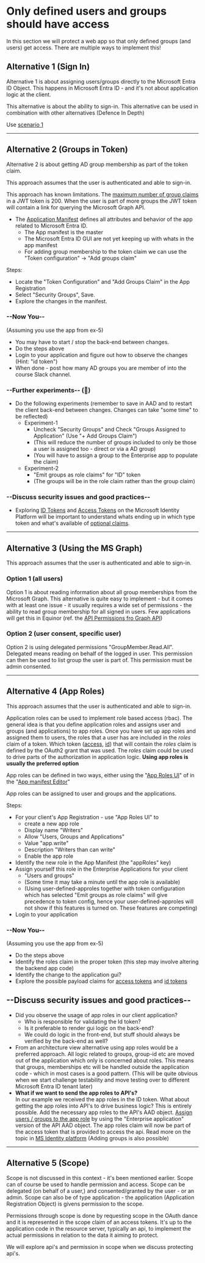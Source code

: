 <!-- markdownlint-disable MD034 MD024 -->

# Only defined users and groups should have access

In this section we will protect a web app so that only defined groups (and users) get access. There are multiple ways to implement this!

## Alternative 1 (Sign In)

Alternative 1 is about assigning users/groups directly to the Microsoft Entra ID Object. This happens in Microsoft Entra ID - and it's not about application logic at the client.

This alternative is about the ability to sign-in. This alternative can be used in combination with other alternatives (Defence In Depth)

Use [scenario 1](scenario_1.md)

----

## Alternative 2 (Groups in Token)

Alternative 2 is about getting AD group membership as part of the token claim.

This approach assumes that the user is authenticated and able to sign-in.

This approach has known limitations. The [maximum number of group claims](https://docs.microsoft.com/en-us/azure/active-directory/hybrid/how-to-connect-fed-group-claims#important-caveats-for-this-functionality) in a JWT token is 200. When the user is part of more groups the JWT token will contain a link for querying the Microsoft Graph API.

* The [Application Manifest](https://docs.microsoft.com/en-us/azure/active-directory/develop/reference-app-manifest) defines all attributes and behavior of the app related to Microsoft Entra ID.
  * The App manifest is the master
  * The Microsoft Entra ID GUI are not yet keeping up with whats in the app manifest
  * For adding group membership to the token claim we can use the "Token configuration" -> "Add groups claim"
  
Steps:

* Locate the "Token Configuration" and "Add Groups Claim" in the App Registration
* Select "Security Groups", Save.
* Explore the changes in the manifest.

### --Now You--

(Assuming you use the app from ex-5)

* You may have to start / stop the back-end between changes.
* Do the steps above
* Login to your application and figure out how to observe the changes (Hint: "id token")
* When done - post how many AD groups you are member of into the course Slack channel.

### --Further experiments-- (🥸)

* Do the following experiments (remember to save in AAD and to restart the client back-end between changes. Changes can take "some time" to be reflected)
  * Experiment-1
    * Uncheck "Security Groups" and Check "Groups Assigned to Application" (Use "+ Add Groups Claim")
    * (This will reduce the number of groups included to only be those a user is assigned too - direct or via a AD group)
    * (You will have to assign a group to the Enterprise app to populate the claim)
  * Experiment-2
    * "Emit groups as role claims" for "ID" token
    * (The groups will be in the role claim rather than the group claim)

### --Discuss security issues and good practices--

* Exploring [ID Tokens](https://docs.microsoft.com/en-us/azure/active-directory/develop/id-tokens) and [Access Tokens](https://docs.microsoft.com/en-us/azure/active-directory/develop/access-tokens) on the Microsoft Identity Platform will be important to understand whats ending up in which type token and what's available of [optional claims](https://docs.microsoft.com/en-us/azure/active-directory/develop/active-directory-optional-claims).

----

## Alternative 3 (Using the MS Graph)

This approach assumes that the user is authenticated and able to sign-in.

### Option 1 (all users)

Option 1 is about reading information about all group memberships from the Microsoft Graph. This alternative is quite easy to implement - but it comes with at least one issue - it usually requires a wide set of permissions - the ability to read group membership for all signed in users. Few applications will get this in Equinor (ref. the [API Permissions fro Graph API](https://docs.omnia.equinor.com/governance/iam/App-Admin-Consent/#api-permissions-for-graph-api))

### Option 2 (user consent, specific user)

Option 2 is using delegated permissions "GroupMember.Read.All". Delegated means reading on behalf of the logged in user. This permission can then be used to list group the user is part of. This permission must be admin consented.

----

## Alternative 4 (App Roles)

This approach assumes that the user is authenticated and able to sign-in.

Application roles can be used to implement role based access (rbac). The general idea is that you define application roles and assigns user and groups (and applications) to app roles. Once you have set up app roles and assigned them to users, the roles that a user has are included in the _roles_ claim of a token. Which token ([access](https://docs.microsoft.com/en-us/azure/active-directory/develop/access-tokens#payload-claims), [id](https://docs.microsoft.com/en-us/azure/active-directory/develop/id-tokens#payload-claims)) that will contain the _roles_ claim is defined by the OAuth2 grant that was used. The _roles_ claim could be used to drive parts of the authorization in application logic. **Using app roles is usually the preferred option**

App roles can be defined in two ways, either using the "[App Roles UI](https://docs.microsoft.com/nb-no/azure/active-directory/develop/howto-add-app-roles-in-azure-ad-apps#app-roles-ui)" of in the "[App manifest Editor](https://docs.microsoft.com/nb-no/azure/active-directory/develop/howto-add-app-roles-in-azure-ad-apps#app-manifest-editor)"

App roles can be assigned to user and groups and the applications.

Steps:

* For your client's App Registration - use "App Roles UI" to
  * create a new app role
  * Display name "Writers"
  * Allow "Users, Groups and Applications"
  * Value "app.write"
  * Description "Writers than can write"
  * Enable the app role
* Identify the new role in the App Manifest (the "appRoles" key)
* Assign yourself this role in the Enterprise Applications for your client
  * "Users and groups"
  * (Some time it may take a minute until the app role is available)
  * (Using user-defined-approles together with token configuration which has selected "Emit groups as role claims" will give precedence to token config, hence your user-defined-approles will not show if this features is turned on. These features are competing)
* Login to your application

### --Now You--

(Assuming you use the app from ex-5)

* Do the steps above
* Identify the roles claim in the proper token (this step may involve altering the backend app code)
* Identify the change to the application gui?
* Explore the possible payload claims for [access tokens](https://docs.microsoft.com/en-us/azure/active-directory/develop/access-tokens#payload-claims) and [id tokens](https://docs.microsoft.com/en-us/azure/active-directory/develop/id-tokens#payload-claims)

## --Discuss security issues and good practices--

* Did you observe the usage of app roles in our client application?
  * Who is responsible for validating the Id token?
  * Is it preferable to render gui logic on the back-end?
  * We could do logic in the front-end, but stuff should always be verified by the back-end as well?
* From an architecture view alternative using app roles would be a preferred approach. All logic related to groups, group-id etc are moved out of the application which only is concerned about roles. This means that groups, memberships etc will be handled outside the application code - which in most cases is a good pattern. (This will be quite obvious when we start challenge testability and move testing over to different Microsoft Entra ID tenant later)
* **What if we want to send the app roles to API's?**</br> In our example we received the app roles in the ID token. What about getting the app roles into API's to drive business logic? This is entirely possible. Add the necessary app roles to the API's AAD object. [Assign users / groups to the app role](https://learn.microsoft.com/nb-no/azure/active-directory/develop/howto-add-app-roles-in-apps#assign-users-and-groups-to-roles) by using the "Enterprise application" version of the API AAD object. The app roles claim will now be part of the access token that is provided to access the api. Read more on the topic in [MS Identity platform](https://learn.microsoft.com/en-us/azure/active-directory/develop/howto-add-app-roles-in-apps#usage-scenario-of-app-roles) (Adding groups is also possible)

----

## Alternative 5 (Scope)

Scope is not discussed in this context - it's been mentioned earlier. Scope can of course be used to handle permission and access. Scope can be delegated (on behalf of a user,) and consented/granted by the user - or an admin. Scope can also be of type application - the application (Application Registration Object) is givens permission to the scope.

Permissions through scope is done by requesting scope in the OAuth dance and it is represented in the scope claim of an access tokens. It's up to the application code in the resource server, typically an api, to implement the actual permissions in relation to the data it aiming to protect.

We will explore api's and permission in scope when we discuss protecting api's.
